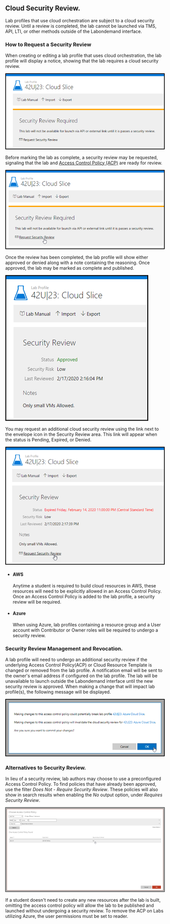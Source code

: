 ## Cloud Security Review.
Lab profiles that use cloud orchestration are subject to a cloud security review. Until a review is completed, the lab cannot be launched via TMS, API, LTI, or other methods outside of the Labondemand interface.


### How to Request a Security Review

When creating or editing a lab profile that uses cloud orchestration, the lab profile will display a notice, showing that the lab requires a cloud security review.

![Pending Status](images/required-security-review.png)

Before marking the lab as complete, a security review may be requested, signaling that the lab and [Access Control Policy (ACP)](https://docs.learnondemandsystems.com/lod/create-a-restriction-policy.md) are ready for review.

![Request Initial Security Review](images/initial-security-review-request.png)

Once the review has been completed, the lab profile will show either approved or denied along with a note containing the reasoning. 
Once approved, the lab may be marked as complete and published.

![Approved Status](images/cloud-security-approved.png)

You may request an additional cloud security review using the link next to the envelope icon in the Security Review area. This link will appear when the status is Pending, Expired, or Denied.

![Request Security Review](images/request-security-review.png)


- #### AWS
    Anytime a student is required to build cloud resources in AWS, these resources will need to be explicitly allowed in an Access Control Policy. Once an Access Control Policy is added to the lab profile, a security review will be required.


- #### Azure
    When using Azure, lab profiles containing a resource group and a User account with Contributor or Owner roles will be required to undergo a security review.

### Security Review Management and Revocation.

A lab profile will need to undergo an additional security review if the underlying Access Control Policy(ACP) or Cloud Resource Template is changed or removed from the lab profile. A notification email will be sent to the owner's email address if configured on the lab profile. The lab will be unavailable to launch outside the Labondemand interface until the new security review is approved. When making a change that will impact lab profile(s), the following message will be displayed. 

![](images/cloud-security-review.png)


### Alternatives to Security Review.

 In lieu of a security review, lab authors may choose to use a preconfigured Access Control Policy. To find policies that have already been approved, use the filter _Does Not_ - _Require Security Review_. These policies will also show in search results when enabling the _No_ output option, under _Requires Security Review_.

![ACP shows no security review required.](images/security-review-required.png)

If a student doesn't need to create any new resources after the lab is built, omitting the access control policy will allow the lab to be published and launched without undergoing a security review. To remove the ACP on Labs utilizing Azure, the user permissions must be set to reader.
